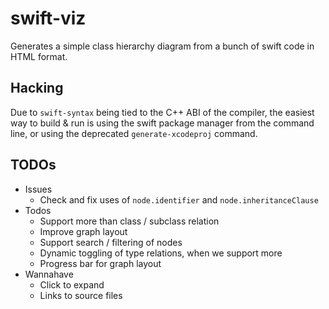 # swift-viz

Generates a simple class hierarchy diagram from a bunch of swift code in HTML format.


## Hacking

Due to `swift-syntax` being tied to the C++ ABI of the compiler,
the easiest way to build & run is using the swift package manager
from the command line, or using the deprecated `generate-xcodeproj`
command.


## TODOs

- Issues
    - Check and fix uses of `node.identifier` and `node.inheritanceClause`
- Todos
    - Support more than class / subclass relation
    - Improve graph layout
    - Support search / filtering  of nodes
    - Dynamic toggling of type relations, when we support more
    - Progress bar for graph layout
- Wannahave
    - Click to expand
    - Links to source files

